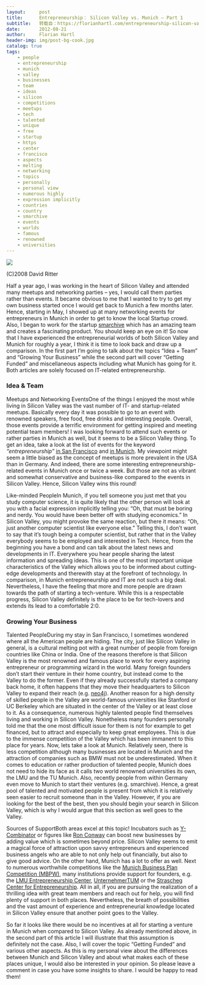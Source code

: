 ```yaml
---
layout:     post
title:      Entrepreneurship： Silicon Valley vs. Munich – Part 1
subtitle:   转载自：https://florianhartl.com/entrepreneurship-silicon-valley-vs-munich-part-1.html
date:       2012-08-21
author:     Florian Hartl
header-img: img/post-bg-cook.jpg
catalog: true
tags:
    - people
    - entrepreneurship
    - munich
    - valley
    - businesses
    - team
    - ideas
    - silicon
    - competitions
    - meetups
    - tech
    - talented
    - unique
    - free
    - startup
    - https
    - center
    - francisco
    - aspects
    - melting
    - networking
    - topics
    - personally
    - personal view
    - numerous highly
    - expression implicitly
    - countries
    - country
    - smarchive
    - events
    - worlds
    - famous
    - renowned
    - universities
---
```

![](https://florianhartl.com/wp-content/uploads/entrepreneurship-silicon-valley-vs-munich-350x232.jpeg)


(C)2008 David Ritter

Half a year ago, I was working in the heart of Silicon Valley and attended many meetups and networking parties – yes, I would call them parties rather than events. It became obvious to me that I wanted to try to get my own business started once I would get back to Munich a few months later. Hence, starting in May, I showed up at many networking events for entrepreneurs in Munich in order to get to know the local Startup crowd. Also, I began to work for the startup [smarchive](https://www.smarchive.com/) which has an amazing team and creates a fascinating product. You should keep an eye on it! So now that I have experienced the entrepreneurial worlds of both Silicon Valley and Munich for roughly a year, I think it is time to look back and draw up a comparison. In the first part I’m going to talk about the topics “Idea + Team” and “Growing Your Business” while the second part will cover “Getting Funded” and miscellaneous aspects including what Munich has going for it. Both articles are solely focused on IT-related entrepreneurship.

### Idea & Team

Meetups and Networking EventsOne of the things I enjoyed the most while living in Silicon Valley was the vast number of IT- and startup-related meetups. Basically every day it was possible to go to an event with renowned speakers, free food, free drinks and interesting people. Overall, those events provide a terrific environment for getting inspired and meeting potential team members! I was looking forward to attend such events or rather parties in Munich as well, but it seems to be a Silicon Valley thing. To get an idea, take a look at the list of events for the keyword *“entrepreneurship”* [in San Francisco](https://www.meetup.com/find?keywords=entrepreneurship&userFreeform=San+Francisco%2C+CA&mcId=&mcName=&gcResults=San+Francisco%2C+Kalifornien%2C+Vereinigte+Staaten%3AUS%3ACA%3ASan+Francisco%3ASan+Francisco%3Anull%3Anull%3A37.7749295%3A-122.4194155&categories=&view=masonry&sort=default&radius=5&offset=0&psize=30) and [in Munich](https://www.meetup.com/find?keywords=entrepreneurship&userFreeform=Munich%2C+Deutschland&mcId=&mcName=&categories=&view=masonry&sort=default&radius=5&offset=0&psize=30). My viewpoint might seem a little biased as the concept of meetups is more prevalent in the USA than in Germany. And indeed, there are some interesting entrepreneurship-related events in Munich once or twice a week. But those are not as vibrant and somewhat conservative and business-like compared to the events in Silicon Valley. Hence, Silicon Valley wins this round!

Like-minded PeopleIn Munich, if you tell someone you just met that you study computer science, it is quite likely that the other person will look at you with a facial expression implicitly telling you: “Oh, that must be boring and nerdy. You would have been better off with studying economics.” In Silicon Valley, you might provoke the same reaction, but there it means: “Oh, just another computer scientist like everyone else.” Telling this, I don’t want to say that it’s tough being a computer scientist, but rather that in the Valley everybody seems to be employed and interested in Tech. Hence, from the beginning you have a bond and can talk about the latest news and developments in IT. Everywhere you hear people sharing the latest information and spreading ideas. This is one of the most important unique characteristics of the Valley which allows you to be informed about cutting-edge developments and therewith stay at the forefront of technology. In comparison, in Munich entrepreneurship and IT are not such a big deal. Nevertheless, I have the feeling that more and more people are drawn towards the path of starting a tech-venture. While this is a respectable progress, Silicon Valley definitely is the place to be for tech-lovers and extends its lead to a comfortable 2:0.

### Growing Your Business

Talented PeopleDuring my stay in San Francisco, I sometimes wondered where all the American people are hiding. The city, just like Silicon Valley in general, is a cultural melting pot with a great number of people from foreign countries like China or India. One of the reasons therefore is that Silicon Valley is the most renowned and famous place to work for every aspiring entrepreneur or programming wizard in the world. Many foreign founders don’t start their venture in their home country, but instead come to the Valley to do the former. Even if they already successfully started a company back home, it often happens that they move their headquarters to Silicon Valley to expand their reach (e.g. [neo4j](http://neo4j.org/)). Another reason for a high density of skilled people in the Valley are world-famous universities like Stanford or UC Berkeley which are situated in the center of the Valley or at least close to it. As a consequence, numerous highly talented people find themselves living and working in Silicon Valley. Nonetheless many founders personally told me that the one most difficult issue for them is not for example to get financed, but to attract and especially to keep great employees. This is due to the immense competition of the Valley which has been immanent to this place for years. Now, lets take a look at Munich. Relatively seen, there is less competition although many businesses are located in Munich and the attraction of companies such as BMW must not be underestimated. When it comes to education or rather production of talented people, Munich does not need to hide its face as it calls two world renowned universities its own, the LMU and the TU Munich. Also, recently people from within Germany even move to Munich to start their ventures (e.g. smarchive). Hence, a great pool of talented and motivated people is present from which it is relatively seen easier to recruit someone than in the Valley. However, if you are looking for the best of the best, then you should begin your search in Silicon Valley, which is why I would argue that this section as well goes to the Valley.

Sources of SupportBoth areas excel at this topic! Incubators such as [Y-Combinator](http://ycombinator.com/) or figures like [Ron Conway](http://tech.fortune.cnn.com/2012/02/10/ron-conway-sv-angel) can boost new businesses by adding value which is sometimes beyond price. Silicon Valley seems to emit a magical force of attraction upon savvy entrepreneurs and experienced business angels who are able to not only help out financially, but also to give good advice. On the other hand, Munich has a lot to offer as well. Next to numerous worthwhile competitions like the [Munich Business Plan Competition (MBPW)](http://www.evobis.de/index.php?id=179), many institutions provide support for founders, e.g. the [LMU Entrepreneurship Center](http://www.en.entrepreneurship-center.uni-muenchen.de/index.html), [UnternehmerTUM](http://www.unternehmertum.de/index.html) or the [Strascheg Center for Entrepreneurship](http://www.sce-web.de/en/startseite.html). All in all, if you are pursuing the realization of a thrilling idea with great team members and reach out for help, you will find plenty of support in both places. Nevertheless, the breath of possibilities and the vast amount of experience and entrepreneurial knowledge located in Silicon Valley ensure that another point goes to the Valley.

So far it looks like there would be no incentives at all for starting a venture in Munich when compared to Silicon Valley. As already mentioned above, in the second part of this article I will illustrate that this assumption is definitely not the case. Also, I will cover the topic “Getting Funded” and various other aspects. As this is my personal view about the differences between Munich and Silicon Valley and about what makes each of these places unique, I would also be interested in your opinion. So please leave a comment in case you have some insights to share. I would be happy to read them!
